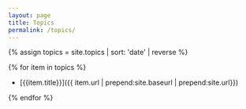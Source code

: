 ```yaml
---
layout: page
title: Topics
permalink: /topics/
---
```

{% assign topics = site.topics | sort: 'date' | reverse %}

{% for item in topics %}

* [{{item.title}}]({{ item.url | prepend:site.baseurl | prepend:site.url}})

{% endfor %}
